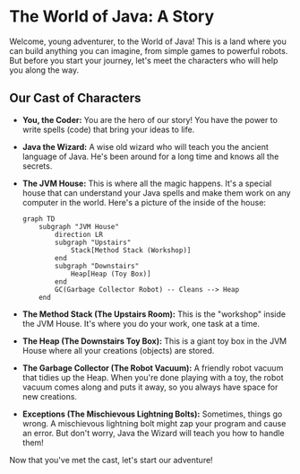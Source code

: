 # The World of Java: A Story

Welcome, young adventurer, to the World of Java! This is a land where you can build anything you can imagine, from simple games to powerful robots. But before you start your journey, let's meet the characters who will help you along the way.

## Our Cast of Characters

*   **You, the Coder:** You are the hero of our story! You have the power to write spells (code) that bring your ideas to life.

*   **Java the Wizard:** A wise old wizard who will teach you the ancient language of Java. He's been around for a long time and knows all the secrets.

*   **The JVM House:** This is where all the magic happens. It's a special house that can understand your Java spells and make them work on any computer in the world. Here's a picture of the inside of the house:

    ```mermaid
    graph TD
        subgraph "JVM House"
            direction LR
            subgraph "Upstairs"
                Stack[Method Stack (Workshop)]
            end
            subgraph "Downstairs"
                Heap[Heap (Toy Box)]
            end
            GC(Garbage Collector Robot) -- Cleans --> Heap
        end
    ```

*   **The Method Stack (The Upstairs Room):** This is the "workshop" inside the JVM House. It's where you do your work, one task at a time.

*   **The Heap (The Downstairs Toy Box):** This is a giant toy box in the JVM House where all your creations (objects) are stored.

*   **The Garbage Collector (The Robot Vacuum):** A friendly robot vacuum that tidies up the Heap. When you're done playing with a toy, the robot vacuum comes along and puts it away, so you always have space for new creations.

*   **Exceptions (The Mischievous Lightning Bolts):** Sometimes, things go wrong. A mischievous lightning bolt might zap your program and cause an error. But don't worry, Java the Wizard will teach you how to handle them!

Now that you've met the cast, let's start our adventure!
